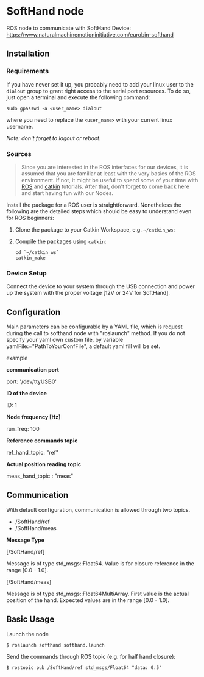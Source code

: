 # SoftHand node
ROS node to communicate with SoftHand Device: https://www.naturalmachinemotioninitiative.com/eurobin-softhand

## Installation
### Requirements
If you have never set it up, you probably need to add your linux user to the `dialout` group to grant right access to the serial port resources. To do so, just open a terminal and execute the following command:
```
sudo gpasswd -a <user_name> dialout
```
where you need to replace the `<user_name>` with your current linux username.

_Note: don't forget to logout or reboot._

### Sources
>Since you are interested in the ROS interfaces for our devices, it is assumed that you are familiar at least with the very basics of the ROS environment. If not, it might be useful to spend some of your time with [ROS](http://wiki.ros.org/ROS/Tutorials) and [catkin](http://wiki.ros.org/catkin/Tutorials) tutorials. After that, don't forget to come back here and start having fun with our Nodes.

Install the package for a ROS user is straightforward. Nonetheless the following are the detailed steps which should be easy to understand even for ROS beginners:

1. Clone the package to your Catkin Workspace, e.g. `~/catkin_ws`:

1. Compile the packages using `catkin`:
   ```
   cd `~/catkin_ws`
   catkin_make
   ```

### Device Setup
Connect the device to your system through the USB connection and power up the system with the proper voltage [12V or 24V for SoftHand].

## Configuration
Main parameters can be configurable by a YAML file, which is request during the call to softhand node with "roslaunch" method.
If you do not specify your yaml own custom file, by variable yamlFile:="PathToYourConfFile", a default yaml fill will be set.

example

**communication port**

port: '/dev/ttyUSB0'

**ID of the device**

ID: 1

**Node frequency [Hz]** 

run_freq: 100

**Reference commands topic**

ref_hand_topic: "ref"

**Actual position reading topic**

meas_hand_topic : "meas"

## Communication
With default configuration, communication is allowed through two topics.

  - /SoftHand/ref
  - /SoftHand/meas
  
**Message Type**

[/SoftHand/ref]

Message is of type std_msgs::Float64. Value is for closure reference in the range [0.0 - 1.0].

[/SoftHand/meas]

Message is of type std_msgs::Float64MultiArray. First value is the actual position of the hand.
Expected values are in the range [0.0 - 1.0].

## Basic Usage

Launch the node

```
$ roslaunch softhand softhand.launch
```

Send the commands through ROS topic (e.g. for half hand closure):

```
$ rostopic pub /SoftHand/ref std_msgs/Float64 "data: 0.5" 
```

